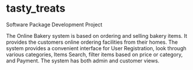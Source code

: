 # tasty_treats
 Software Package Development Project

The Online Bakery system is based on ordering and selling bakery items.
 It provides the customers online ordering facilities from their homes. 
The system provides a convenient interface for User Registration, look through
 various categories, Items Search, filter items based on price or category, and Payment. 
The system has both admin and customer views.